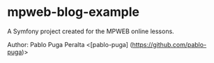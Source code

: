mpweb-blog-example
==================

A Symfony project created for the MPWEB online lessons.

Author: Pablo Puga Peralta <[pablo-puga] (https://github.com/pablo-puga)> 
